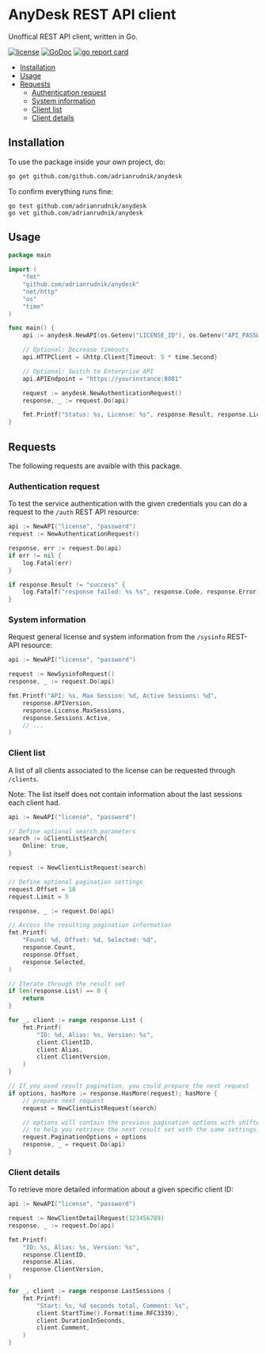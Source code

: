 # AnyDesk REST API client

Unoffical REST API client, written in Go.

[![license](https://img.shields.io/github/license/adrianrudnik/anydesk)](https://github.com/adrianrudnik/anydesk/blob/master/LICENSE)
[![GoDoc](https://godoc.org/github.com/adrianrudnik/anydesk?status.svg)](https://pkg.go.dev/github.com/adrianrudnik/anydesk?tab=doc)
[![go report card](https://goreportcard.com/badge/github.com/adrianrudnik/anydesk)](https://goreportcard.com/report/github.com/adrianrudnik/anydesk)

- [Installation](#installation)
- [Usage](#usage)
- [Requests](#requests)
  - [Authentication request](#authentication-request)
  - [System information](#system-information)
  - [Client list](#client-list)
  - [Client details](#client-details)

## Installation

To use the package inside your own project, do:

```bash
go get github.com/github.com/adrianrudnik/anydesk
```

To confirm everything runs fine:

```shell script
go test github.com/adrianrudnik/anydesk
go vet github.com/adrianrudnik/anydesk
```

## Usage

```go
package main

import (
	"fmt"
	"github.com/adrianrudnik/anydesk"
	"net/http"
	"os"
	"time"
)

func main() {
	api := anydesk.NewAPI(os.Getenv("LICENSE_ID"), os.Getenv("API_PASSWORD"))

	// Optional: Decrease timeouts
	api.HTTPClient = &http.Client{Timeout: 5 * time.Second}

	// Optional: Switch to Enterprise API
	api.APIEndpoint = "https://yourinstance:8081"

	request := anydesk.NewAuthenticationRequest()
	response, _ := request.Do(api)

	fmt.Printf("Status: %s, License: %s", response.Result, response.LicenseID)
}
```

## Requests

The following requests are avaible with this package.

### Authentication request

To test the service authentication with the given credentials you can do a request to
the `/auth` REST API resource:

```go
api := NewAPI("license", "password")
request := NewAuthenticationRequest()

response, err := request.Do(api)
if err != nil {
    log.Fatal(err)
}

if response.Result != "success" {
    log.Fatalf("response failed: %s %s", response.Code, response.Error)
}
```

### System information

Request general license and system information from the `/sysinfo` REST-API resource:

```go
api := NewAPI("license", "password")

request := NewSysinfoRequest()
response, _ := request.Do(api)

fmt.Printf("API: %s, Max Session: %d, Active Sessions: %d",
    response.APIVersion,
    response.License.MaxSessions,
    response.Sessions.Active,
    // ...
)
```

### Client list

A list of all clients associated to the license can be requested through `/clients`.

Note: The list itself does not contain information about the last sessions each client had.

```go
api := NewAPI("license", "password")

// Define optional search parameters
search := &ClientListSearch{
    Online: true,
}

request := NewClientListRequest(search)

// Define optional pagination settings
request.Offset = 10
request.Limit = 5

response, _ := request.Do(api)

// Access the resulting pagination information
fmt.Printf(
    "Found: %d, Offset: %d, Selected: %d",
    response.Count,
    response.Offset,
    response.Selected,
)

// Iterate through the result set
if len(response.List) == 0 {
    return
}

for _, client := range response.List {
    fmt.Printf(
        "ID: %d, Alias: %s, Version: %s",
        client.ClientID,
        client.Alias,
        client.ClientVersion,
    )
}

// If you used result pagination, you could prepare the next request
if options, hasMore := response.HasMore(request); hasMore {
    // prepare next request
    request = NewClientListRequest(search)

    // options will contain the previous pagination options with shifted offse
    // to help you retrieve the next result set with the same settings.
    request.PaginationOptions = options
    response, _ = request.Do(api)
}
```

### Client details

To retrieve more detailed information about a given specific client ID:

```go
api := NewAPI("license", "password")

request := NewClientDetailRequest(123456789)
response, _ := request.Do(api)

fmt.Printf(
    "ID: %s, Alias: %s, Version: %s",
    response.ClientID,
    response.Alias,
    response.ClientVersion,
)

for _, client := range response.LastSessions {
    fmt.Printf(
        "Start: %s, %d seconds total, Comment: %s",
        client.StartTime().Format(time.RFC3339),
        client.DurationInSeconds,
        client.Comment,
    )
}
```

